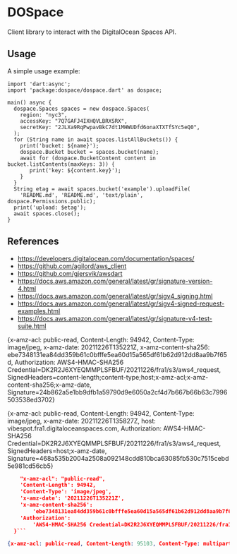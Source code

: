 # DOSpace

Client library to interact with the DigitalOcean Spaces API.

## Usage

A simple usage example:

```
import 'dart:async';
import 'package:dospace/dospace.dart' as dospace;

main() async {
  dospace.Spaces spaces = new dospace.Spaces(
    region: "nyc3",
    accessKey: "7Q7GAFJ4IXHQVLBRXSRX",
    secretKey: "2JLXa9RqPwpavBkC7dt1MHWUDfd6onaXTXTfSYc5eQ0",
  );
  for (String name in await spaces.listAllBuckets()) {
    print('bucket: ${name}');
    dospace.Bucket bucket = spaces.bucket(name);
    await for (dospace.BucketContent content in bucket.listContents(maxKeys: 3)) {
       print('key: ${content.key}');
    }
  }
  String etag = await spaces.bucket('example').uploadFile(
    'README.md', 'README.md', 'text/plain', dospace.Permissions.public);
  print('upload: $etag');
  await spaces.close();
}
```

## References

* https://developers.digitalocean.com/documentation/spaces/
* https://github.com/agilord/aws_client
* https://github.com/gjersvik/awsdart
* https://docs.aws.amazon.com/general/latest/gr/signature-version-4.html
* https://docs.aws.amazon.com/general/latest/gr/sigv4_signing.html
* https://docs.aws.amazon.com/general/latest/gr/sigv4-signed-request-examples.html
* https://docs.aws.amazon.com/general/latest/gr/signature-v4-test-suite.html



{x-amz-acl: public-read, Content-Length: 94942, Content-Type: image/jpeg, x-amz-date: 20211226T135221Z, x-amz-content-sha256: ebe7348131ea84dd359b61c0bfffe5ea60d15a565df61b62d912dd8aa9b7f65d, Authorization: AWS4-HMAC-SHA256 Credential=DK2R2J6XYEQMMPLSFBUF/20211226/fra1/s3/aws4_request, SignedHeaders=content-length;content-type;host;x-amz-acl;x-amz-content-sha256;x-amz-date, Signature=24b862a5e1bb9dfb1a59790d9e6050a2cf4d7b667b66b63c7996503538ed3702}

{x-amz-acl: public-read, Content-Length: 94942, Content-Type: image/jpeg, x-amz-date: 20211226T135827Z, host: vibespot.fra1.digitaloceanspaces.com, Authorization: AWS4-HMAC-SHA256 Credential=DK2R2J6XYEQMMPLSFBUF/20211226/fra1/s3/aws4_request, SignedHeaders=host;x-amz-date, Signature=468a535b2004a2508a092148cdd810bca63085fb530c7515cebd5e981cd56cb5}

  ```JSON {
      "x-amz-acl": "public-read",
      'Content-Length': 94942,
      'Content-Type': 'image/jpeg',
      'x-amz-date': '20211226T135221Z',
      'x-amz-content-sha256':
          'ebe7348131ea84dd359b61c0bfffe5ea60d15a565df61b62d912dd8aa9b7f65d',
      'Authorization':
          'AWS4-HMAC-SHA256 Credential=DK2R2J6XYEQMMPLSFBUF/20211226/fra1/s3/aws4_request, SignedHeaders=content-length;content-type;host;x-amz-acl;x-amz-content-sha256;x-amz-date, Signature=24b862a5e1bb9dfb1a59790d9e6050a2cf4d7b667b66b63c7996503538ed3702'
    }```

{x-amz-acl: public-read, Content-Length: 95103, Content-Type: multipart/form-data; boundary=--dio-boundary-2199563244, x-amz-date: 20211226T140908Z, x-amz-content-sha256: ebe7348131ea84dd359b61c0bfffe5ea60d15a565df61b62d912dd8aa9b7f65d, host: vibespot.fra1.digitaloceanspaces.com, Authorization: AWS4-HMAC-SHA256 Credential=DK2R2J6XYEQMMPLSFBUF/20211226/fra1/s3/aws4_request, SignedHeaders=content-length;content-type;host;x-amz-acl;x-amz-content-sha256;x-amz-date, Signature=875be7b6828825d30ab59bbb98d2f710fae953449bae1e5105e9b78ea3f00194}
    